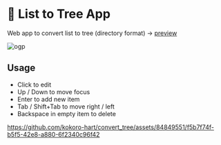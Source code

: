 # 🌲 List to Tree App
Web app to convert list to tree (directory format)
→ [preview](https://vue3-directory-app.vercel.app/ "")

![ogp](https://kt-media.blog/wp-content/uploads/2023/02/ogp.jpg)

## Usage
- Click to edit
- Up / Down to move focus
- Enter to add new item
- Tab / Shift+Tab to move right / left
- Backspace in empty item to delete

https://github.com/kokoro-hart/convert_tree/assets/84849551/f5b7f74f-b5f5-42e8-a880-6f2340c96f42

